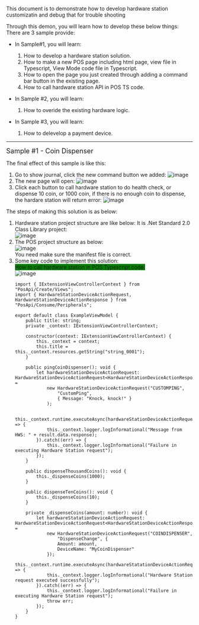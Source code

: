 This document is to demonstrate how to develop hardware station customizatin and debug that for trouble shooting

Through this demon, you will learn how to develop these below things:
There are 3 sample provide:

* In Sample#1, you will learn: <br/>
  1. How to develop a hardware station solution.
  2. How to make a new POS page including html page, view file in Typescript,  View Mode code file in Typescript.
  3. How to open the page you just created through adding a command bar button in the existing page.
  4. How to call hardware station API  in POS TS  code.

* In Sample #2, you will learn: <br/>
  1. How to overide the existing hardware logic.

* In Sample #3, you will learn: <br/>
  1. How to delevelop a payment device.

<hr/>

<font size="4">Sample #1 -  Coin Dispenser</font>

The final effect of this sample is like this:

1. Go to show journal, click the new command button we added:
   ![image](https://user-images.githubusercontent.com/14832260/184473152-d17c3aa2-8718-465c-a965-c65342e4dba0.png)
2. The new page will open:
    ![image](https://user-images.githubusercontent.com/14832260/184473213-68e41a46-7d04-4788-8093-81ec8494f012.png)
3. Click each button to call hardware station to do health check, or dispense 10 coin, or 1000 coin,  if there is no enough coin to dispense, the hardare station will return error:
    ![image](https://user-images.githubusercontent.com/14832260/184473324-1d7a3024-0625-4aeb-aede-ea573519da60.png)


The steps of making this solution is as below:
1. Hardware station project structure are like below:
    It is .Net Standard 2.0 Class Library project:<br/>
   ![image](https://user-images.githubusercontent.com/14832260/184473410-2e0f69d1-a79e-4d27-abf3-73c8749ab881.png)
2. The POS project structure as below:<br/>
    ![image](https://user-images.githubusercontent.com/14832260/184473506-7b4b6daa-7be5-4626-af2d-f9e89b967262.png)
    <br/>You need make sure the manifest file is correct.
3.  Some key code to implement this solution:<br/>
     <font style="background: green">How to call hardware station in POS  Typescript code:</font><br/>
    ![image](https://user-images.githubusercontent.com/14832260/184473676-fb37c5d8-6437-4019-bfd2-78d631f31920.png)
    ```TS
    import { IExtensionViewControllerContext } from "PosApi/Create/Views";
    import { HardwareStationDeviceActionRequest, HardwareStationDeviceActionResponse } from "PosApi/Consume/Peripherals";

    export default class ExampleViewModel {
        public title: string;
        private _context: IExtensionViewControllerContext;

        constructor(context: IExtensionViewControllerContext) {
            this._context = context;
            this.title = this._context.resources.getString("string_0001");
        }

        public pingCoinDispenser(): void {
            let hardwareStationDeviceActionRequest: HardwareStationDeviceActionRequest<HardwareStationDeviceActionResponse> =
                new HardwareStationDeviceActionRequest("CUSTOMPING",
                    "CustomPing",
                    { Message: "Knock, knock!" }
                );

            this._context.runtime.executeAsync(hardwareStationDeviceActionRequest).then((result) => {
                this._context.logger.logInformational("Message from HWS: " + result.data.response);
            }).catch((err) => {
                this._context.logger.logInformational("Failure in executing Hardware Station request");
            });
        }

        public dispenseThousandCoins(): void {
            this._dispenseCoins(1000);
        }

        public dispenseTenCoins(): void {
            this._dispenseCoins(10);
        }

        private _dispenseCoins(amount: number): void {
            let hardwareStatationDeviceActionRequest: HardwareStationDeviceActionRequest<HardwareStationDeviceActionResponse> =
                new HardwareStationDeviceActionRequest("COINDISPENSER",
                    "DispenseChange", {
                    Amount: amount,
                    DeviceName: "MyCoinDispenser"
                });
            this._context.runtime.executeAsync(hardwareStatationDeviceActionRequest).then(() => {
                this._context.logger.logInformational("Hardware Station request executed successfully");
            }).catch((err) => {
                this._context.logger.logInformational("Failure in executing Hardware Station request");
                throw err;
            });
        }
    }
    ```


